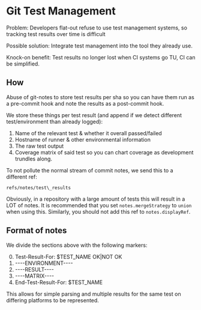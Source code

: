 # Git Test Management

Problem: Developers flat-out refuse to use test management systems, so tracking test results over time is difficult

Possible solution: Integrate test management into the tool they already use.

Knock-on benefit: Test results no longer lost when CI systems go TU, CI can be simplified.

## How

Abuse of git-notes to store test results per sha so you can have them run as a pre-commit hook and note the results as a post-commit hook.

We store these things per test result (and append if we detect different test/environment than already logged):

1. Name of the relevant test & whether it overall passed/failed
2. Hostname of runner & other environmental information
2. The raw test output
3. Coverage matrix of said test so you can chart coverage as development trundles along.

To not pollute the normal stream of commit notes, we send this to a different ref:

`refs/notes/test\_results`

Obviously, in a repository with a large amount of tests this will result in a LOT of notes.
It is recommended that you set `notes.mergeStrategy` to `union` when using this.
Similarly, you should not add this ref to `notes.displayRef`.

## Format of notes

We divide the sections above with the following markers:

0. Test-Result-For: $TEST\_NAME OK|NOT OK
1. ----ENVIRONMENT----
1. ----RESULT----
2. ----MATRIX----
3. End-Test-Result-For: $TEST\_NAME

This allows for simple parsing and multiple results for the same test on differing platforms to be represented.
